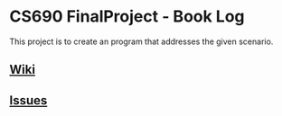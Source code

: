 # CS690 FinalProject - Book Log

This project is to create an program that addresses the given scenario.

## [Wiki](https://github.com/daviddhnguyen/CS690-FinalProject-BookLog/wiki)

## [Issues](https://github.com/daviddhnguyen/CS690-FinalProject-BookLog/issues)
